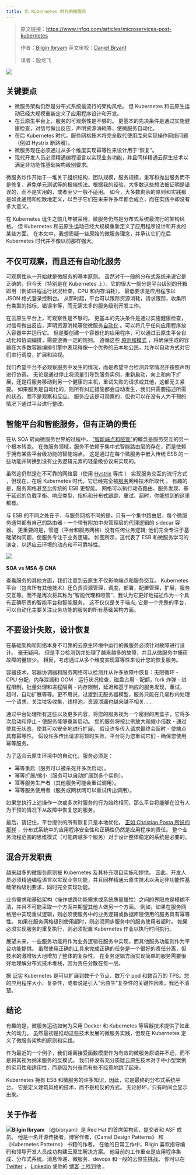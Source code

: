```yaml
---
title: 后 Kubernetes 时代的微服务
---
```


> 原文链接：https://www.infoq.com/articles/microservices-post-kubernetes
>
> 作者：[Bilgin Ibryam](https://www.infoq.com/profile/Bilgin-Ibryam)
> 英文审校：[Daniel Bryant](https://www.infoq.com/profile/Daniel-Bryant)
>
> 译者：殷龙飞

![](https://ws1.sinaimg.cn/large/006tSBxtly1fuwq6p06rhj302s02sgm0.jpg)

## 关键要点

*   微服务架构仍然是分布式系统最流行的架构风格。 但 Kubernetes 和云原生运动已经大规模重新定义了应用程序设计和开发。
*   在云原生平台上，服务的可观察性是不够的。 更基本的先决条件是通过实施健康检查，对信号做出反应，声明资源消耗等，使微服务自动化。
*   在后 Kubernetes 时代，服务网格技术将完全取代使用库来实现操作网络问题（例如 Hystrix 断路器）。
*   微服务现在必须通过从多个维度实现幂等性来设计用于“恢复”。
*   现代开发人员必须精通编程语言以实现业务功能，并且同样精通云原生技术以满足非功能性基础架构级别要求。

微服务炒作开始于一堆关于组织结构，团队规模，服务规模，重写和抛出服务而不是修复，避免单元测试等的极端想法。根据我的经验，大多数这些想法被证明是错误的，而不是实用的，或者至少一般不适用。 如今，大多数剩余的原则和实践都是如此通用和松散地定义，以至于它们在未来许多年都会成立，而在实践中却没有多大意义。

在 Kubernetes 诞生之前几年被采用，微服务仍然是分布式系统最流行的架构风格。 但 Kubernetes 和云原生运动已经大规模重新定义了应用程序设计和开发的某些方面。 在本文中，我想质疑一些原始的微服务理念，并承认它们在后 Kubernetes 时代并不像以前那样强大。

## 不仅可观察，而且还有自动化服务

可观察性从一开始就是微服务的基本原则。 虽然对于一般的分布式系统来说它是正确的，但今天（特别是在 Kubernetes 上），它的很大一部分是平台级别的开箱即用（例如进程运行状况检查，CPU 和内存消耗）。 最低要求是应用程序以 JSON 格式登录控制台。 从那时起，平台可以跟踪资源消耗，请求跟踪，收集所有类型的指标，错误率等，而无需太多的服务级别开发工作。

在云原生平台上，可观察性是不够的。 更基本的先决条件是通过实施健康检查，对信号做出反应，声明资源消耗等使微服务[自动化](https://www.redhat.com/en/resources/cloud-native-container-design-whitepaper) 。可以将几乎任何应用程序放入容器中并运行它。 但是要创建一个容器化的应用程序，可以通过云原生平台自动化和协调编排，需要遵循一定的规则。 遵循这些 [原则和模式](https://leanpub.com/k8spatterns/) ，将确保生成的容器在大多数容器编排引擎中表现得像一个优秀的云本地公民，允许以自动方式对它们进行调度，扩展和监视。

我们希望平台不必观察服务中发生的情况，而是希望平台检测异常情况并按照声明进行协调。 无论是通过停止将流量引导到服务实例，重新启动，向上和向下扩展，还是将服务移动到另一个健康的主机，重试失败的请求或其他，这都无关紧要。 如果服务是自动化的，则所有纠正措施都会自动发生，我们只需要描述所需的状态，而不是观察和反应。 服务应该是可观察的，但也可以在没有人为干预的情况下通过平台进行整改。

## 智能平台和智能服务，但有正确的责任

在从 SOA 转向微服务世界的过程中， [“智能端点和哑管”](https://martinfowler.com/articles/microservices.html#SmartEndpointsAndDumbPipes)的概念是服务交互的另一个根本转变。 在微服务领域，服务不依赖于集中式智能路由层的存在，而是依赖于拥有某些平台级功能的智能端点。 这是通过在每个微服务中嵌入传统 ESB 的一些功能并转换到没有业务逻辑元素的轻量级协议来实现的。

虽然这仍然是在不可靠的网络层（使用 [Hystrix](https://github.com/Netflix/Hystrix) 等库 ） 实现服务交互的流行方式 ，但现在，在后 Kubernetes 时代，它已经完全被[服务](https://www.cncf.io/blog/2017/04/26/service-mesh-critical-component-cloud-native-stack/)网格技术所取代 。 有趣的是，服务网格甚至比传统的 ESB 更智能。 网格可以执行动态路由、服务发现、基于延迟的负载平衡、响应类型、指标和分布式跟踪、重试、超时，你能想到的这里都有。

与 ESB 的不同之处在于，与服务网格不同的是，只有一个集中路由层，每个微服务通常都有自己的路由器 \- 一个带有附加中央管理层的代理逻辑的 sidecar 容器。 更重要的是，管道（平台和服务网格）没有任何业务逻辑; 他们完全专注于基础架构问题，使服务专注于业务逻辑。 如图所示，这代表了 ESB 和微服务学习的演变，以适应云环境的动态和不可靠特性。

[![](https://ws1.sinaimg.cn/large/006tSBxtly1fuwq6pf4fyj30gn057gnd.jpg)](https://ws1.sinaimg.cn/large/006tSBxtly1fuwqifjflij31390c9whb.jpg)

**SOA vs MSA 与 CNA**

查看服务的其他方面，我们注意到云原生不仅影响端点和服务交互。 Kubernetes 平台（包含所有其他技术）还负责资源管理，调度，部署，配置管理，扩展，服务交互等。而不是再次将其称为“智能代理和哑管”，我认为它更好地描述作为一个具有正确职责的智能平台和智能服务。 这不仅仅是关于端点; 它是一个完整的平台，可以自动化主要关注业务功能的服务的所有基础架构方面。

## 不要设计失败，设计恢复

在基础架构和网络本身不可靠的云原生环境中运行的微服务必须针对故障进行设计。 毫无疑问。 但是平台检测到并处理了越来越多的故障，并且从微服务中捕获故障的量较少。 相反，考虑通过从多个维度实现幂等性来设计您的恢复服务。

容器技术，容器协调器和服务网络可以检测并从许多故障中恢复：无限循环 \- CPU 分配，内存泄漏和 OOM \- 运行状况检查，磁盘占用 \- 配额，fork 炸弹 \- 进程限制，批量处理和进程隔离 \- 内存限制，延迟和基于响应的服务发现，重试，超时，自动扩展等等。更不用说，过渡到无服务器模型，服务只能在几毫秒内处理一个请求，关注垃圾收集，线程池，资源泄漏也越来越不相关......

通过平台处理所有这些以及更多内容，将您的服务视为一个密封的黑盒子，它将多次启动和停止 \- 使服务能够重新启动。 您的服务将按比例放大和缩小倍数 \- 通过使其无状态，使其可以安全地进行扩展。 假设许多传入请求最终会超时 \- 使端点具有幂等性。 假设许多传出请求将暂时失败，平台将为您重试它们 \- 确保您使用幂等服务。

为了适合云原生环境中的自动化，服务必须是：

*   幂等重启（服务可以被杀死并多次启动）。
*   幂等扩展/缩小（服务可以自动扩展到多个实例）。
*   幂等服务生产者（其他服务可能会重试调用）。
*   幂等服务使用者（服务或网状网可以重试传出调用）。

如果您执行上述操作一次或多次时服务的行为始终相同，那么平台将能够在没有人为干预的情况下从故障中恢复您的服务。

最后，请记住，平台提供的所有恢复只是本地优化。 [正如 Christian Posta 所说的那样](http://blog.christianposta.com/microservices/application-safety-and-correctness-cannot-be-offloaded-to-istio-or-any-service-mesh/) ，分布式系统中的应用程序安全性和正确性仍然是应用程序的责任。 整个业务流程范围的思维模式（可能跨越多个服务）对于设计整体稳定的系统是必要的。

## 混合开发职责

越来越多的微服务原则被 Kubernetes 及其补充项目实施和提供。 因此，开发人员必须精通编程语言以实现业务功能，并且同样精通云原生技术以满足非功能性基础架构级别要求，同时完全实现功能。

业务需求和基础架构（操作或跨功能需求或系统质量属性）之间的界限总是模糊不清，并且不可能采取一个方面并期望其他人做另一个方面。 例如，如果在服务网格层中实现重试逻辑，则必须使服务中的业务逻辑或数据库层使用的服务具有幂等性。 如果在服务网格级别使用超时，则必须同步服务中的服务使用者超时。 如果必须实现服务的重复执行，则必须配置 Kubernetes 作业以执行时间执行。

展望未来，一些服务功能将作为业务逻辑在服务中实现，而其他服务功能则作为平台功能提供。 虽然使用正确的工具来完成正确的任务是一个很好的责任分离，但技术的激增极大地增加了整体的复杂性。 在业务逻辑方面实现简单的服务需要很好地理解分布式技术堆栈，因为责任分散在每一层。

据 [证实](https://kubernetes.io/blog/2016/03/1000-nodes-and-beyond-updates-to-kubernetes-performance-and-scalability-in-12/) Kubernetes 是可以扩展到数千个节点、数万个 pod 和数百万的 TPS。您的应用程序大小、复杂性，或者说是引入“云原生”复杂性的关键性因素，我还不清楚。

## 结论

有趣的是，微服务运动如何为采用 Docker 和 Kubernetes 等容器技术提供了如此大的动力。 虽然最初是推动这些技术发展的微服务实践，但现在 Kubernetes 定义了微服务架构的原则和实践。

作为最近的一个例子，我们距离接受函数模型作为有效的微服务原语并不远，而不是将其视为纳米服务的反模式。 我们并没有充分质疑云原生技术对于中小型案例的实用性和适用性，而是因为兴奋而有些不经意地跳了起来。

Kubernetes 拥有 ESB 和微服务的许多知识，因此，它是最终的分布式系统平台。 它是定义建筑风格的技术，而不是相反的方式。 无论好坏，只有时间会显示出来。

## 关于作者

**![](https://ws1.sinaimg.cn/large/006tSBxtly1fuwq6p5tm2j302d02sq2y.jpg)Bilgin Ibryam**  （@bibryam）是 Red Hat 的首席架构师，提交者和 ASF 成员。 他是一名开源传播者，博客作者，《Camel Design Patterns》 和 《Kubernetes Patterns》 书籍的作者。 在他的日常工作中，Bilgin 喜欢指导编码和领导开发人员成功构建云原生解决方案。 他目前的工作重点是应用程序集成、分布式系统、消息传递、微服务、devops 和一般的云原生挑战。 你可以在  [Twitter](https://twitter.com/bibryam)  ，  [Linkedin](https://uk.linkedin.com/in/bibryam)  或他的  [博客](http://www.ofbizian.com/) 上找到他 。